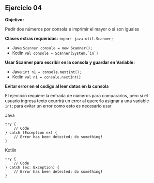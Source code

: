 ## Ejercicio 04

**Objetivo:** 

Pedir dos números por consola e imprimir el mayor o si son iguales

**Clases extras requeridas:** `import java.util.Scanner;`
   - Java  `Scanner console = new Scanner();`
   - Kotlin ``val console = Scanner(System.`in`)``

**Usar Scanner para escribir en la consola y guardar en Variable:**
   - Java `int n1 = console.nextInt();`
   - Kotlin  `val n1 = console.nextInt()`

**Evitar error en el codigo al leer datos en la consola**

El ejercicio requiere la entrada de números para compararlos, pero si el usuario
ingresa texto ocurrirá un error al quererlo asignar a una variable `int`; para
evitar un error como esto es necesario usar

Java
```
try {
    // Code
} catch (Exception ex) {
    // Error has been detected; do something!
}
```

Kotlin 
```
try {
    // Code
} catch (ex: Exception) {
    // Error has been detected; do something!
}
```
